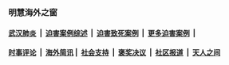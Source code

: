 
### 明慧海外之窗

####  [武汉肺炎](indexes/365.md?t=04081701) &nbsp;|&nbsp;  [迫害案例综述](indexes/328.md?t=04081701) &nbsp;|&nbsp; [迫害致死案例](indexes/277.md?t=04081701)  &nbsp;|&nbsp; [更多迫害案例](indexes/81.md?t=04081701)  &nbsp;|&nbsp; 
####  [时事评论](indexes/19.md?t=04081701) &nbsp;|&nbsp; [海外简讯](indexes/245.md?t=04081701)&nbsp;|&nbsp;  [社会支持](indexes/140.md?t=04081701) &nbsp;|&nbsp; [褒奖决议](indexes/282.md?t=04081701) &nbsp;|&nbsp; [社区报道](indexes/91.md?t=04081701)  &nbsp;|&nbsp; [天人之间](indexes/78.md?t=04081701) 

